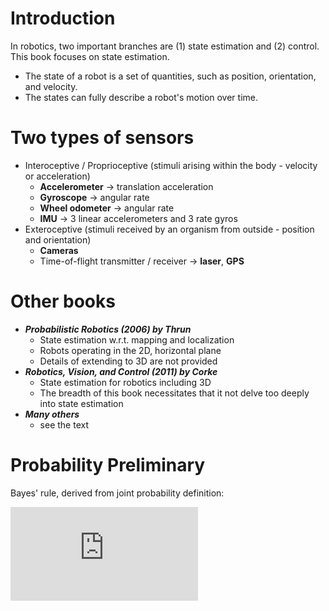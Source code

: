 # Introduction

In robotics, two important branches are (1) state estimation and (2) control. This book focuses on state estimation.
+   The state of a robot is a set of quantities, such as position, orientation, and velocity.
+   The states can fully describe a robot's motion over time. 

# Two types of sensors
+   Interoceptive / Proprioceptive (stimuli arising within the body - velocity or acceleration)
    +   **Accelerometer** -> translation acceleration
    +   **Gyroscope** -> angular rate
    +   **Wheel odometer** -> angular rate
    +   **IMU** -> 3 linear accelerometers and 3 rate gyros
+   Exteroceptive (stimuli received by an organism from outside - position and orientation)
    +   **Cameras**
    +   Time-of-flight transmitter / receiver -> **laser**, **GPS**

# Other books
+   ***Probabilistic Robotics (2006) by Thrun***
    +   State estimation w.r.t. mapping and localization
    +   Robots operating in the 2D, horizontal plane
    +   Details of extending to 3D are not provided
+   ***Robotics, Vision, and Control (2011) by Corke***
    +   State estimation for robotics including 3D
    +   The breadth of this book necessitates that it not delve too deeply into state estimation
+   ***Many others***
    +   see the text

# Probability Preliminary

Bayes' rule, derived from joint probability definition:

![equation](https://latex.codecogs.com/png.latex?p%28x%2C%20y%29%3Dp%28x%7Cy%29p%28y%29%20%3D%20p%28y%7Cx%29p%28x%29)
